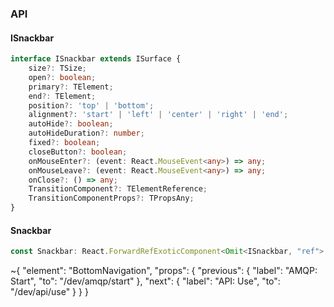 

### API

#### ISnackbar

```ts
interface ISnackbar extends ISurface {
    size?: TSize;
    open?: boolean;
    primary?: TElement;
    end?: TElement;
    position?: 'top' | 'bottom';
    alignment?: 'start' | 'left' | 'center' | 'right' | 'end';
    autoHide?: boolean;
    autoHideDuration?: number;
    fixed?: boolean;
    closeButton?: boolean;
    onMouseEnter?: (event: React.MouseEvent<any>) => any;
    onMouseLeave?: (event: React.MouseEvent<any>) => any;
    onClose?: () => any;
    TransitionComponent?: TElementReference;
    TransitionComponentProps?: TPropsAny;
}
```

#### Snackbar

```ts
const Snackbar: React.ForwardRefExoticComponent<Omit<ISnackbar, "ref"> & React.RefAttributes<unknown>>;
```


~{
  "element": "BottomNavigation",
  "props": {
    "previous": {
      "label": "AMQP: Start",
      "to": "/dev/amqp/start"
    },
    "next": {
      "label": "API: Use",
      "to": "/dev/api/use"
    }
  }
}
